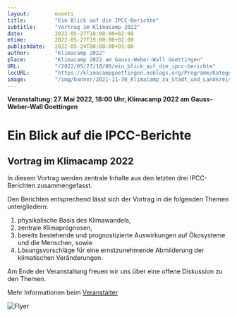```yaml
---
layout:        events
title:         "Ein Blick auf die IPCC-Berichte"
subtitle:      "Vortrag im Klimacamp 2022"
date:          2022-05-27T18:00:00+02:00
etime:         2022-05-27T19:00:00+02:00
publishdate:   2022-05-24T00:00:00+01:00
author:        "Klimacamp 2022"
place:         "Klimacamp 2022 am Gauss-Weber-Wall Goettingen"
URL:           "/2022/05/27/18/00/ein_blick_auf_die_ipcc-berichte"
locURL:        "https://klimacampgoettingen.noblogs.org/Programm/Kategorie/vortrag/"
image:         "/img/banner/2021-11-30_Klimacamp_zu_Stadt_und_Landkreis-banner.jpg"
---
```


**Veranstaltung: 27. Mai 2022, 18:00 Uhr, Klimacamp 2022 am Gauss-Weber-Wall Goettingen**

Ein Blick auf die IPCC-Berichte
===========

Vortrag im Klimacamp 2022
-----------
In diesem Vortrag werden zentrale Inhalte aus den letzten drei IPCC-Berichten zusammengefasst. 

Den Berichten entsprechend lässt sich der Vortrag in die folgenden Themen untergliedern:
1.  physikalische Basis des Klimawandels, 
2. zentrale Klimaprognosen,
3. bereits bestehende und prognostizierte Auswirkungen auf Ökosysteme und die Menschen, sowie
4. Lösungsvorschläge für eine ernstzunehmende Abmilderung der klimatischen Veränderungen. 

Am Ende der Veranstaltung freuen wir uns über eine offene Diskussion zu den Themen.

Mehr Informationen beim [Veranstalter](https://klimacampgoettingen.noblogs.org/Programm/Kategorie/vortrag/)

![Flyer](/img/event/2022-05-20_Klimacamp2022_Programm_Flyer.jpg)
